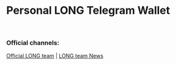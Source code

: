 # Personal LONG Telegram Wallet

<br>



<!--### Donate us some BNB to advertise wLONG:

**BNB**: `0x6e04282bb56Dd116d40785ebc3f336b4649A5bCb`  -->


### Official channels:
[Official LONG team](https://t.me/longteam) |
[LONG team News](https://t.me/longteamnews)

